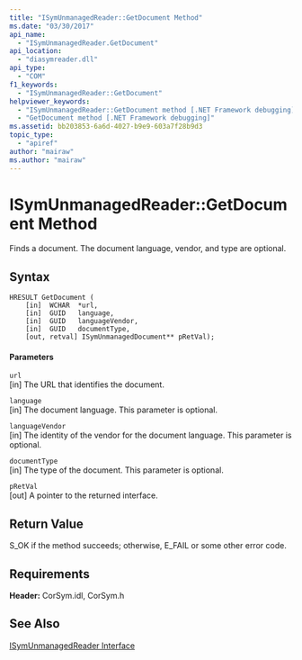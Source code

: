 ```yaml
---
title: "ISymUnmanagedReader::GetDocument Method"
ms.date: "03/30/2017"
api_name: 
  - "ISymUnmanagedReader.GetDocument"
api_location: 
  - "diasymreader.dll"
api_type: 
  - "COM"
f1_keywords: 
  - "ISymUnmanagedReader::GetDocument"
helpviewer_keywords: 
  - "ISymUnmanagedReader::GetDocument method [.NET Framework debugging]"
  - "GetDocument method [.NET Framework debugging]"
ms.assetid: bb203853-6a6d-4027-b9e9-603a7f28b9d3
topic_type: 
  - "apiref"
author: "mairaw"
ms.author: "mairaw"
---
```

# ISymUnmanagedReader::GetDocument Method
Finds a document. The document language, vendor, and type are optional.  
  
## Syntax  
  
```  
HRESULT GetDocument (  
    [in]  WCHAR  *url,  
    [in]  GUID   language,  
    [in]  GUID   languageVendor,  
    [in]  GUID   documentType,  
    [out, retval] ISymUnmanagedDocument** pRetVal);  
```  
  
#### Parameters  
 `url`  
 [in] The URL that identifies the document.  
  
 `language`  
 [in] The document language. This parameter is optional.  
  
 `languageVendor`  
 [in] The identity of the vendor for the document language. This parameter is optional.  
  
 `documentType`  
 [in] The type of the document. This parameter is optional.  
  
 `pRetVal`  
 [out] A pointer to the returned interface.  
  
## Return Value  
 S_OK if the method succeeds; otherwise, E_FAIL or some other error code.  
  
## Requirements  
 **Header:** CorSym.idl, CorSym.h  
  
## See Also  
 [ISymUnmanagedReader Interface](../../../../docs/framework/unmanaged-api/diagnostics/isymunmanagedreader-interface.md)
